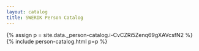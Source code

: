 ```yaml
---
layout: catalog
title: SWERIK Person Catalog
---
```

{% assign p = site.data._person-catalog.i-CvCZRi5Zenq69gXAVcsfN2 %}
{% include person-catalog.html p=p %}

